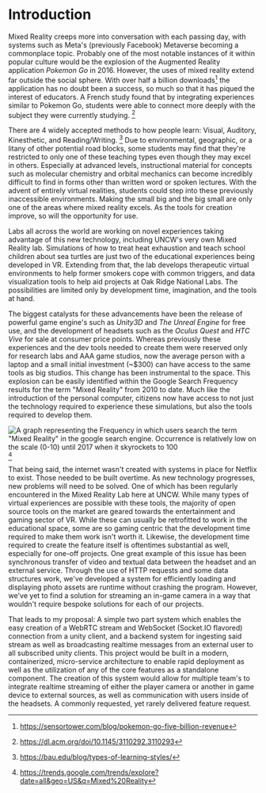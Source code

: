 # Introduction

Mixed Reality creeps more into conversation with each passing day, with systems such as Meta's (previously Facebook) Metaverse becoming a commonplace topic. Probably one of the most notable instances of it within popular culture would be the explosion of the Augmented Reality application _Pokemon Go_ in 2016. However, the uses of mixed reality extend far outside the social sphere. With over half a billion downloads[^PGoStat] the application has no doubt been a success, so much so that it has piqued the interest of educators. A French study found that by integrating experiences similar to Pokemon Go, students were able to connect more deeply with the subject they were currently studying. [^PGoStudy] 

There are 4 widely accepted methods to how people learn: Visual, Auditory, Kinesthetic, and Reading/Writing. [^4TypesOfLearning] Due to environmental, geographic, or a litany of other potential road blocks, some students may find that they're restricted to only one of these teaching types even though they may excel in others. Especially at advanced levels, instructional material for concepts such as molecular chemistry and orbital mechanics can become incredibly difficult to find in forms other than written word or spoken lectures. With the advent of entirely virtual realities, students could step into these previously inaccessible environments. Making the small big and the big small are only one of the areas where mixed reality excels. As the tools for creation improve, so will the opportunity for use. 

Labs all across the world are working on novel experiences taking advantage of this new technology, including UNCW's very own Mixed Reality lab. Simulations of how to treat heat exhaustion and teach school children about sea turtles are just two of the educational experiences being developed in VR. Extending from that, the lab develops therapeutic virtual environments to help former smokers cope with common triggers, and data visualization tools to help aid projects at Oak Ridge National Labs. The possibilities are limited only by development time, imagination, and the tools at hand.

The biggest catalysts for these advancements have been the release of powerful game engine's such as _Unity3D_ and _The Unreal Engine_ for free use, and the development of headsets such as the _Oculus Quest_ and _HTC Vive_ for sale at consumer price points. Whereas previously these experiences and the dev tools needed to create them were reserved only for research labs and AAA game studios, now the average person with a laptop and a small initial investment (~$300) can have access to the same tools as big studios. This change has been instrumental to the space. This explosion can be easily identified within the Google Search Frequency results for the term "Mixed Reality" from 2010 to date. Much like the introduction of the personal computer, citizens now have access to not just the technology required to experience these simulations, but also the tools required to develop them.

![A graph representing the Frequency in which users search the term "Mixed Reality" in the google search engine. Occurrence is relatively low on the scale (0-10) until 2017 when it skyrockets to 100](assets/MRGraph.png)[^MRStats]

That being said, the internet wasn't created with systems in place for Netflix to exist. Those needed to be built overtime. As new technology progresses, new problems will need to be solved. One of which has been regularly encountered in the Mixed Reality Lab here at UNCW. While many types of virtual experiences are possible with these tools, the majority of open source tools on the market are geared towards the entertainment and gaming sector of VR. While these can usually be retrofitted to work in the educational space, some are so gaming centric that the development time required to make them work isn't worth it. Likewise, the development time required to create the feature itself is oftentimes substantial as well, especially for one-off projects. One great example of this issue has been synchronous transfer of video and textual data between the headset and an external service. Through the use of HTTP requests and some data structures work, we've developed a system for efficiently loading and displaying photo assets are runtime without crashing the program. However, we've yet to find a solution for streaming an in-game camera in a way that wouldn't require bespoke solutions for each of our projects. 

That leads to my proposal: A simple two part system which enables the easy creation of a WebRTC stream and WebSocket (Socket.IO flavored) connection from a unity client, and a backend system for ingesting said stream as well as broadcasting realtime messages from an external user to all subscribed unity clients. This project would be built in a modern, containerized, micro-service architecture to enable rapid deployment as well as the utilization of any of the core features as a standalone component. The creation of this system would allow for multiple team's to integrate realtime streaming of either the player camera or another in game device to external sources, as well as communication with users inside of the headsets. A commonly requested, yet rarely delivered feature request.
            
            
[^PGoStat]: https://sensortower.com/blog/pokemon-go-five-billion-revenue
[^PGoStudy]: https://dl.acm.org/doi/10.1145/3110292.3110293 
[^4TypesOfLearning]: https://bau.edu/blog/types-of-learning-styles/
[^MRStats]: https://trends.google.com/trends/explore?date=all&geo=US&q=Mixed%20Reality
